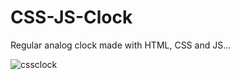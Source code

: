 # CSS-JS-Clock
Regular analog clock made with HTML, CSS and JS...


![cssclock](https://user-images.githubusercontent.com/31318398/38048360-6c09fada-32c5-11e8-9a4a-bf7e99a4ad8b.png)
